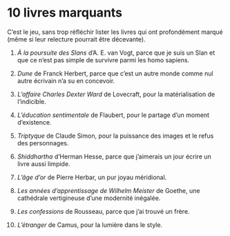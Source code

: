 # 10 livres marquants

C’est le jeu, sans trop réfléchir lister les livres qui ont profondément marqué (même si leur relecture pourrait être décevante).<span id="more-37131"></span>

1. *À la poursuite des Slans* d’A. E. van Vogt, parce que je suis un Slan et que ce n’est pas simple de survivre parmi les homo sapiens.

2. *Dune* de Franck Herbert, parce que c’est un autre monde comme nul autre écrivain n’a su en concevoir.

3. *L’affaire Charles Dexter Ward* de Lovecraft, pour la matérialisation de l’indicible.

4. *L’éducation sentimentale* de Flaubert, pour le partage d’un moment d’existence.

5. *Triptyque* de Claude Simon, pour la puissance des images et le refus des personnages.

6. *Shiddhartha* d’Herman Hesse, parce que j’aimerais un jour écrire un livre aussi limpide.

7. *L’âge d’or* de Pierre Herbar, un pur joyau méridional.

8. *Les années d’apprentissage de Wilhelm Meister* de Goethe, une cathédrale vertigineuse d’une modernité inégalée.

9. *Les confessions* de Rousseau, parce que j’ai trouvé un frère.

10. *L’étranger* de Camus, pour la lumière dans le style.